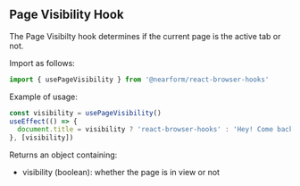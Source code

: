 ## Page Visibility Hook

The Page Visibilty hook determines if the current page is the active tab or not.

Import as follows:

```javascript
import { usePageVisibility } from '@nearform/react-browser-hooks' 
```

Example of usage:

```javascript
const visibility = usePageVisibility()
useEffect(() => {
  document.title = visibility ? 'react-browser-hooks' : 'Hey! Come back!'
}, [visibility])
```

Returns an object containing:
- visibility (boolean): whether the page is in view or not
